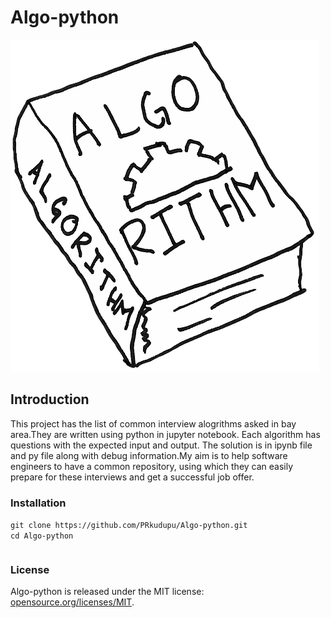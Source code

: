 # Algo-python
![alt text](gospel-of-algorithms.png)
## Introduction
This project has the list of common interview alogrithms asked in bay area.They are written using python in jupyter notebook. Each algorithm has questions with the expected input and output. The solution is in ipynb file and py file along with debug information.My aim is to help software engineers to have a common repository, using which they can easily prepare for these interviews and get a successful job offer. 
### Installation
<table>
      <tr>
            <code>git clone https://github.com/PRkudupu/Algo-python.git                                                                  </code>
      </tr>
      <br>
      <tr>
          <code>cd Algo-python</code> 
      </tr>
</table>

### License 
Algo-python is released under the MIT license:
 <a href="https://opensource.org/licenses/MIT">opensource.org/licenses/MIT</a>.


